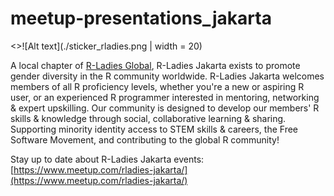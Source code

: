 # meetup-presentations_jakarta

<>![Alt text](./sticker_rladies.png | width = 20)

A local chapter of [R-Ladies Global](https://rladies.org/), R-Ladies Jakarta exists to promote gender diversity in the R community worldwide. R-Ladies Jakarta welcomes members of all R proficiency levels, whether you're a new or aspiring R user, or an experienced R programmer interested in mentoring, networking & expert upskilling. Our community is designed to develop our members' R skills & knowledge through social, collaborative learning & sharing. Supporting minority identity access to STEM skills & careers, the Free Software Movement, and contributing to the global R community!   

Stay up to date about R-Ladies Jakarta events: [https://www.meetup.com/rladies-jakarta/](https://www.meetup.com/rladies-jakarta/)

